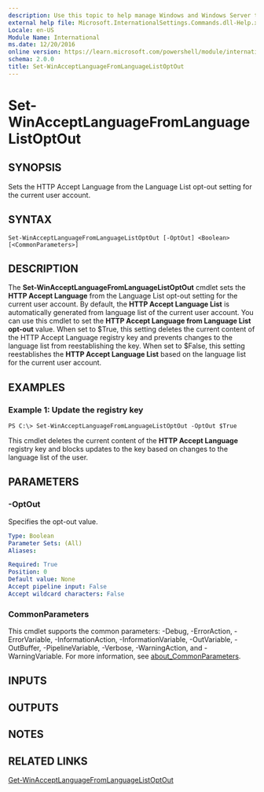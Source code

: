 ```yaml
---
description: Use this topic to help manage Windows and Windows Server technologies with Windows PowerShell.
external help file: Microsoft.InternationalSettings.Commands.dll-Help.xml
Locale: en-US
Module Name: International
ms.date: 12/20/2016
online version: https://learn.microsoft.com/powershell/module/international/set-winacceptlanguagefromlanguagelistoptout?view=windowsserver2022-ps&wt.mc_id=ps-gethelp
schema: 2.0.0
title: Set-WinAcceptLanguageFromLanguageListOptOut
---
```


# Set-WinAcceptLanguageFromLanguageListOptOut

## SYNOPSIS
Sets the HTTP Accept Language from the Language List opt-out setting for the current user account.

## SYNTAX

```
Set-WinAcceptLanguageFromLanguageListOptOut [-OptOut] <Boolean> [<CommonParameters>]
```

## DESCRIPTION
The **Set-WinAcceptLanguageFromLanguageListOptOut** cmdlet sets the **HTTP Accept Language** from the Language List opt-out setting for the current user account.
By default, the **HTTP Accept Language List** is automatically generated from language list of the current user account.
You can use this cmdlet to set the **HTTP Accept Language from Language List opt-out** value.
When set to $True, this setting deletes the current content of the HTTP Accept Language registry key and prevents changes to the language list from reestablishing the key.
When set to $False, this setting reestablishes the **HTTP Accept Language List** based on the language list for the current user account.

## EXAMPLES

### Example 1: Update the registry key
```
PS C:\> Set-WinAcceptLanguageFromLanguageListOptOut -OptOut $True
```

This cmdlet deletes the current content of the **HTTP Accept Language** registry key and blocks updates to the key based on changes to the language list of the user.

## PARAMETERS

### -OptOut
Specifies the opt-out value.

```yaml
Type: Boolean
Parameter Sets: (All)
Aliases:

Required: True
Position: 0
Default value: None
Accept pipeline input: False
Accept wildcard characters: False
```

### CommonParameters
This cmdlet supports the common parameters: -Debug, -ErrorAction, -ErrorVariable, -InformationAction, -InformationVariable, -OutVariable, -OutBuffer, -PipelineVariable, -Verbose, -WarningAction, and -WarningVariable. For more information, see [about_CommonParameters](https://go.microsoft.com/fwlink/?LinkID=113216).

## INPUTS

## OUTPUTS

## NOTES

## RELATED LINKS

[Get-WinAcceptLanguageFromLanguageListOptOut](./Get-WinAcceptLanguageFromLanguageListOptOut.md)

